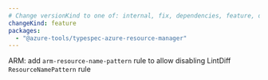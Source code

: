 ```yaml
---
# Change versionKind to one of: internal, fix, dependencies, feature, deprecation, breaking
changeKind: feature
packages:
  - "@azure-tools/typespec-azure-resource-manager"
---
```


ARM: add `arm-resource-name-pattern` rule to allow disabling LintDiff `ResourceNamePattern` rule
